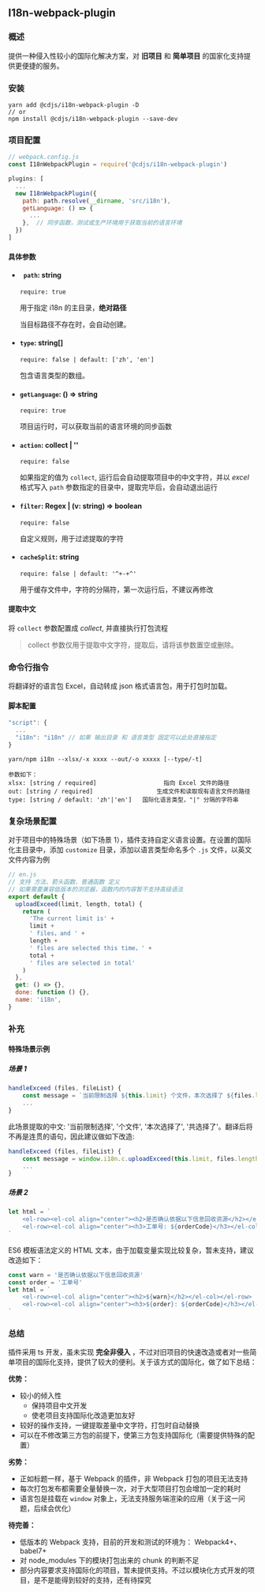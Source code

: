 ## I18n-webpack-plugin

### 概述

提供一种侵入性较小的国际化解决方案，对 **旧项目** 和 **简单项目** 的国家化支持提供更便捷的服务。

### 安装

```shell
yarn add @cdjs/i18n-webpack-plugin -D
// or
npm install @cdjs/i18n-webpack-plugin --save-dev
```

### 项目配置

```javascript
// webpack.config.js
const I18nWebpackPlugin = require('@cdjs/i18n-webpack-plugin')

plugins: [
  ...
  new I18nWebpackPlugin({
    path: path.resolve(__dirname, 'src/i18n'),
    getLanguage: () => {
      ...
    },  // 同步函数，测试或生产环境用于获取当前的语言环境
  })
]
```

#### 具体参数

- #### **` path`: string**

  `require: true`

  用于指定 i18n 的主目录，**绝对路径**

  当目标路径不存在时，会自动创建。

- #### **`type`: string[]**

  `require: false | default: ['zh', 'en']`

  包含语言类型的数组。

- #### **`getLanguage`: () => string**

  `require: true`

  项目运行时，可以获取当前的语言环境的同步函数

- #### **`action`: collect | ''**

  `require: false`

  如果指定的值为 `collect`, 运行后会自动提取项目中的中文字符，并以 _excel_ 格式写入 `path` 参数指定的目录中，提取完毕后，会自动退出运行

- #### **`filter`: Regex | (v: string) => boolean**

  `require: false`

  自定义规则，用于过滤提取的字符

- #### **`cacheSplit`: string**

  `require: false | default: '^+-+^'`

  用于缓存文件中，字符的分隔符，第一次运行后，不建议再修改

#### 提取中文

将 `collect` 参数配置成 _collect_, 并直接执行打包流程

> collect 参数仅用于提取中文字符，提取后，请将该参数置空或删除。

### 命令行指令

将翻译好的语言包 Excel，自动转成 json 格式语言包，用于打包时加载。

#### 脚本配置

```javascript
"script": {
  ...
  "i18n": "i18n" // 如果 输出目录 和 语言类型 固定可以此处直接指定
}
```

```shell
yarn/npm i18n --xlsx/-x xxxx --out/-o xxxxx [--type/-t]

参数如下：
xlsx: [string / required]    			    指向 Excel 文件的路径
out: [string / required]  			      生成文件和读取现有语言文件的路径
type: [string / default: 'zh'|'en']	  国际化语言类型，"|" 分隔的字符串
```

### 复杂场景配置

对于项目中的特殊场景（如下场景 1），插件支持自定义语言设置。在设置的国际化主目录中，添加 `customize` 目录，添加以语言类型命名多个 `.js` 文件，以英文文件内容为例

```javascript
// en.js
// 支持 方法、箭头函数、普通函数 定义
// 如果需要兼容低版本的浏览器，函数内的内容暂不支持高级语法
export default {
  uploadExceed(limit, length, total) {
    return (
      'The current limit is' +
      limit +
      ' files，and ' +
      length +
      ' files are selected this time，' +
      total +
      ' files are selected in total'
    )
  },
  get: () => {},
  done: function () {},
  name: 'i18n',
}
```

### 补充

#### 特殊场景示例

##### 场景 1

```javascript
handleExceed (files, fileList) {
	const message = `当前限制选择 ${this.limit} 个文件，本次选择了 ${files.length} 个文件，共选择了 ${files.length + fileList.length} 个文件 `
	...
}
```

此场景提取的中文: '当前限制选择', '个文件', '本次选择了', '共选择了'。翻译后将不再是连贯的语句，因此建议做如下改造:

```javascript
handleExceed (files, fileList) {
    const message = window.i18n.c.uploadExceed(this.limit, files.length, files.length + fileList.length)
	...
}
```

##### 场景 2

```javascript
let html = `
    <el-row><el-col align="center"><h2>是否确认依据以下信息回收资源</h2></el-col></el-row>
    <el-row><el-col align="center"><h3>工单号: ${orderCode}</h3></el-col></el-row>
`
```

ES6 模板语法定义的 HTML 文本，由于加载变量实现比较复杂，暂未支持，建议改造如下：

```javascript
const warn = '是否确认依据以下信息回收资源'
const order = '工单号'
let html = `
    <el-row><el-col align="center"><h2>${warn}</h2></el-col></el-row>
    <el-row><el-col align="center"><h3>${order}: ${orderCode}</h3></el-col></el-row>
`
```

### 总结

插件采用 ts 开发，虽未实现 **完全非侵入** ，不过对旧项目的快速改造或者对一些简单项目的国际化支持，提供了较大的便利。关于该方式的国际化，做了如下总结：

**优势：**

- 较小的倾入性
  - 保持项目中文开发
  - 使老项目支持国际化改造更加友好
- 较好的操作支持，一键提取差量中文字符，打包时自动替换
- 可以在不修改第三方包的前提下，使第三方包支持国际化（需要提供特殊的配置）

**劣势：**

- 正如标题一样，基于 Webpack 的插件，非 Webpack 打包的项目无法支持
- 每次打包发布都需要全量替换一次，对于大型项目打包会增加一定的耗时
- 语言包是挂载在 `window` 对象上，无法支持服务端渲染的应用（关于这一问题，后续会优化）

**待完善：**

- 低版本的 Webpack 支持，目前的开发和测试的环境为： Webpack4+、babel7+
- 对 node_modules 下的模块打包出来的 chunk 的判断不足
- 部分内容要求支持国际化的项目，暂未提供支持。不过以模块化方式开发的项目，是不是能得到较好的支持，还有待探究
